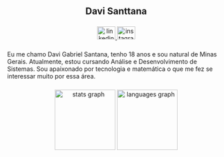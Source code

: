  <h2 align="center">Davi Santtana</h2>

###

<div align="center">
  <a href="https://www.linkedin.com/in/davi-gabriel-60248a326" target="_blank">
    <img src="https://raw.githubusercontent.com/maurodesouza/profile-readme-generator/master/src/assets/icons/social/linkedin/default.svg" width="42" height="30" alt="linkedin logo"  />
  </a>
  <a href="https://www.instagram.com/d.gabrieel_?igsh=MXAzc25rZ3dlbm8xNQ==" target="_blank">
    <img src="https://raw.githubusercontent.com/maurodesouza/profile-readme-generator/master/src/assets/icons/social/instagram/default.svg" width="42" height="30" alt="instagram logo"  />
  </a>
</div>

###

<p align="left">Eu me chamo Davi Gabriel Santana, tenho 18 anos e sou natural de Minas Gerais. Atualmente, estou cursando Análise e Desenvolvimento de Sistemas. Sou apaixonado por tecnologia e matemática o que me fez se interessar muito  por essa área.</p>

###
###



###

<div align="center">
  <img src="https://github-readme-stats.vercel.app/api?username=DaviSanttana&hide_title=false&hide_rank=false&show_icons=true&include_all_commits=true&count_private=true&disable_animations=false&theme=github_dark&locale=en&hide_border=false&order=1" height="140" alt="stats graph"  />
  <img src="https://github-readme-stats.vercel.app/api/top-langs?username=DaviSanttana&locale=en&hide_title=false&layout=compact&card_width=320&langs_count=6&theme=github_dark&hide_border=false&order=2&custom_title=Linguagens" height="140" alt="languages graph"  />
</div>

###
